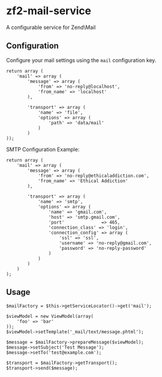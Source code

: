 zf2-mail-service
================

A configurable service for Zend\Mail


Configuration
---------
Configure your mail settings using the `mail` configuration key.

    return array (
        'mail' => array (
            'message' => array (
                'from' => 'no-reply@localhost',
                'from_name' => 'localhost'
            ),

            'transport' => array (
                'name' => 'file',
                'options' => array (
                    'path' => 'data/mail'
                )
            )
    ));


SMTP Configuration Example:

    return array (
        'mail' => array (
            'message' => array (
                'from' => 'no-reply@ethicaladdiction.com',
                'from_name' => 'Ethical Addiction'
            ),

            'transport' => array (
                'name' => 'smtp',
                'options' => array (
                    'name' => 'gmail.com',
                    'host' => 'smtp.gmail.com',
                    'port'              => 465,
                    'connection_class' => 'login',
                    'connection_config' => array (
                        'ssl' => 'ssl',
                        'username' => 'no-reply@gmail.com',
                        'password' => 'no-reply-password'
                    )
                )
            )
        )
    );

Usage
-----

    $mailFactory = $this->getServiceLocator()->get('mail');

    $viewModel = new ViewModel(array(
        'foo' => 'bar'
    ));
    $viewModel->setTemplate('_mail/text/message.phtml');

    $message = $mailFactory->prepareMessage($viewModel);
    $message->setSubject('Test Message');
    $message->setTo('test@example.com');

    $transport = $mailFactory->getTransport();
    $transport->send($message);
